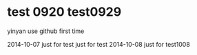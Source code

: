 test 0920
test0929
========

yinyan use github first time

2014-10-07
just for test
just for test
2014-10-08
just for test1008
